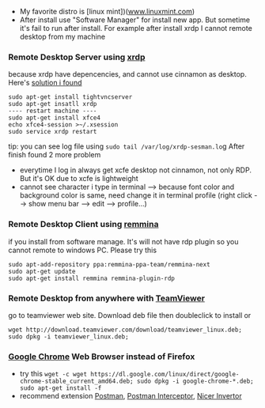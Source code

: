* My favorite distro is [linux mint])(www.linuxmint.com)
* After install use "Software Manager" for install new app. But sometime it's fail to run after install. For example after install xrdp I cannot remote desktop from my machine

### Remote Desktop Server using [xrdp](www.xrdp.org)
because xrdp have depencencies, and cannot use cinnamon as desktop. Here's [solution i found](http://c-nergy.be/blog/?p=5305)
```
sudo apt-get install tightvncserver
sudo apt-get insatll xrdp
---- restart machine ----
sudo apt-get install xfce4
echo xfce4-session >~/.xsession
sudo service xrdp restart
```
tip: you can see log file using `sudo tail /var/log/xrdp-sesman.lo`g
After finish found 2 more problem 
* everytime I log in always get xcfe desktop not cinnamon, not only RDP. But it's OK due to xcfe is lightweight
* cannot see character i type in terminal --> because font color and background color is same, need change it in terminal profile (right click --> show menu bar --> edit --> profile...)

### Remote Desktop Client using [remmina](http://sourceforge.net/projects/remmina/)
if you install from software manage. It's will not have rdp plugin so you cannot remote to windows PC. Please try this
``` 
sudo apt-add-repository ppa:remmina-ppa-team/remmina-next
sudo apt-get update
sudo apt-get install remmina remmina-plugin-rdp
```

### Remote Desktop from anywhere with [TeamViewer]()
go to teamviewer web site. Download deb file then doubleclick to install or
```
wget http://download.teamviewer.com/download/teamviewer_linux.deb; 
sudo dpkg -i teamviewer_linux.deb; 
```

### [Google Chrome](https://www.google.com/chrome/browser/features.html) Web Browser instead of Firefox
* try this `wget -c wget https://dl.google.com/linux/direct/google-chrome-stable_current_amd64.deb; sudo dpkg -i google-chrome-*.deb; sudo apt-get install -f`
* recommend extension [Postman](https://chrome.google.com/webstore/detail/postman-rest-client-packa/fhbjgbiflinjbdggehcddcbncdddomop?utm_source=chrome-ntp-launcher), [Postman Interceptor](https://chrome.google.com/webstore/detail/postman-interceptor/aicmkgpgakddgnaphhhpliifpcfhicfo), [Nicer Invertor](https://chrome.google.com/webstore/detail/nicer-inverter/oichlckdgnbjkmhaebnnhibamjgpndkm)
